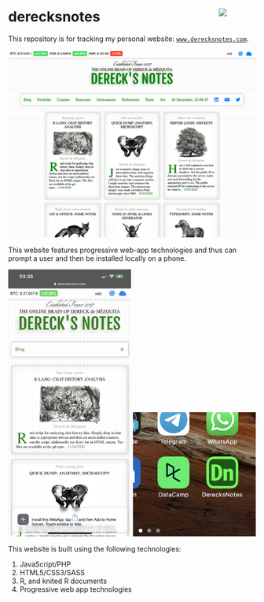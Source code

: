 # derecksnotes <img src="./siteImages/site-figures/512derecksNotesLogo.png" width="75" align="right">

This repository is for tracking my personal website: [`www.derecksnotes.com`](www.derecksnotes.com). 

<p align="center">
    <img src="./siteImages/site-figures/site-capture-0.png" width="750">
</p>

This website features progressive web-app technologies and thus can prompt a user and then be installed locally on a phone. 

<p align="center">
    <img src="./siteImages/site-figures/site-capture-mobile.jpeg" width="250">
    <img src="./siteImages/site-figures/site-capture-install.jpeg" width="250">
</p>

This website is built using the following technologies:

1. JavaScript/PHP
1. HTML5/CSS3/SASS
1. R, and knited R documents
1. Progressive web app technologies